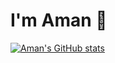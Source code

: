 # I'm Aman 👋

[![Aman's GitHub stats](https://github-readme-stats.vercel.app/api?username=CodeRabbitHub&show_icons=true&theme=catppuccin_latte)](https://github.com/CodeRabbitHub/github-readme-stats)

